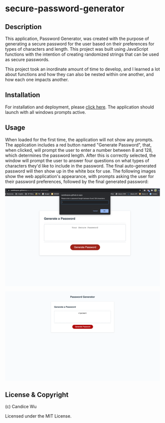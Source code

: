 # secure-password-generator

## Description
This application, Password Generator, was created with the purpose of generating a secure password for the user based on their preferences for types of characters and length. This project was built using JavaScript functions with the intention of creating randomized strings that can be used as secure passwords. 

This project took an inordinate amount of time to develop, and I learned a lot about functions and how they can also be nested within one another, and how each one impacts another. 

## Installation
For installation and deployment, please [click here](https://candiceywu.github.io/secure-password-generator/). The application should launch with all windows prompts active. 

## Usage
When loaded for the first time, the application will not show any prompts. The application includes a red button named "Generate Password", that, when clicked, will prompt the user to enter a number between 8 and 128, which determines the password length. After this is correctly selected, the window will prompt the user to answer four questions on what types of characters they'd like to include in the password. The final auto-generated password will then show up in the white box for use. The following images show the web application's appearance, with prompts asking the user for their password preferences, followed by the final generated password:


![Candice Wu's secure password generator application includes a button that, when pushed and with the user's discretion, generates a secure password. Here is the application with one of the prompts:](assets/images/screenshot2.png)

![Here is the second image with the final, securely generated password:](assets/images/screenshot.png)

## License & Copyright

(c) Candice Wu 

Licensed under the MIT License.
